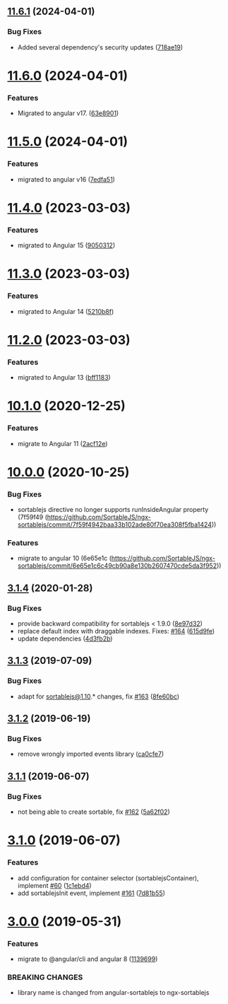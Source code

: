 ## [11.6.1](https://github.com/EveryMundo/ngx-sortablejs/compare/v11.6.0...v11.6.1) (2024-04-01)


### Bug Fixes

* Added several dependency's security updates ([718ae19](https://github.com/EveryMundo/ngx-sortablejs/commit/718ae199f6ea8941d512c3f9f0ea20d72e46474f))

# [11.6.0](https://github.com/EveryMundo/ngx-sortablejs/compare/v11.5.0...v11.6.0) (2024-04-01)


### Features

* Migrated to angular v17. ([63e8901](https://github.com/EveryMundo/ngx-sortablejs/commit/63e89012e94e72390fcd40a9d958ab7a54812301))

# [11.5.0](https://github.com/EveryMundo/ngx-sortablejs/compare/v11.4.2...v11.5.0) (2024-04-01)


### Features

* migrated to angular v16 ([7edfa51](https://github.com/EveryMundo/ngx-sortablejs/commit/7edfa512dfbcf176351459e6e64fb085529a6c2d))

# [11.4.0](https://github.com/EveryMundo/ngx-sortablejs/compare/v11.3.0...v11.4.0) (2023-03-03)

### Features

* migrated to Angular 15 ([9050312](https://github.com/EveryMundo/ngx-sortablejs/commit/90503120e66baaa935889181dd80e5b1d84bbfea))

# [11.3.0](https://github.com/EveryMundo/ngx-sortablejs/compare/v11.2.0...v11.3.0) (2023-03-03)

### Features

* migrated to Angular 14 ([5210b8f](https://github.com/EveryMundo/ngx-sortablejs/commit/5210b8f1026577877f6ee64a4e3965ff84fbc0d8))

# [11.2.0](https://github.com/EveryMundo/ngx-sortablejs/compare/v11.1.0...v11.2.0) (2023-03-03)

### Features

* migrated to Angular 13 ([bff1183](https://github.com/EveryMundo/ngx-sortablejs/commit/bff11830cd41137a4d041230db31e947e6344f84))

# [10.1.0](https://github.com/SortableJS/ngx-sortablejs/compare/v10.0.0...v10.1.0) (2020-12-25)


### Features

* migrate to Angular 11 ([2acf12e](https://github.com/SortableJS/ngx-sortablejs/commit/2acf12e239e3f97ef4c26ea52295ae4007197798))

# [10.0.0](https://github.com/SortableJS/ngx-sortablejs/compare/v3.1.4...v10.0.0) (2020-10-25)

### Bug Fixes

* sortablejs directive no longer supports runInsideAngular property (7f59f49 (https://github.com/SortableJS/ngx-sortablejs/commit/7f59f4942baa33b102ade80f70ea308f5fba1424))

### Features

* migrate to angular 10 (6e65e1c (https://github.com/SortableJS/ngx-sortablejs/commit/6e65e1c6c49cb90a8e130b2607470cde5da3f952))

## [3.1.4](https://github.com/SortableJS/angular-sortablejs/compare/v3.1.3...v3.1.4) (2020-01-28)


### Bug Fixes

* provide backward compatibility for sortablejs < 1.9.0 ([8e97d32](https://github.com/SortableJS/angular-sortablejs/commit/8e97d32a7b06e013d2fde8283f40665ea9f07205))
* replace default index with draggable indexes. Fixes: [#164](https://github.com/SortableJS/angular-sortablejs/issues/164) ([615d9fe](https://github.com/SortableJS/angular-sortablejs/commit/615d9fe62a1d4c07a2baed98714af12b845e9bc6))
* update dependencies ([4d3fb2b](https://github.com/SortableJS/angular-sortablejs/commit/4d3fb2b9d3fc8be15348cfa7c630b4f1cd34c8bb))

## [3.1.3](https://github.com/SortableJS/angular-sortablejs/compare/v3.1.2...v3.1.3) (2019-07-09)


### Bug Fixes

* adapt for sortablejs@1.10.* changes, fix [#163](https://github.com/SortableJS/angular-sortablejs/issues/163) ([8fe60bc](https://github.com/SortableJS/angular-sortablejs/commit/8fe60bc))

## [3.1.2](https://github.com/SortableJS/angular-sortablejs/compare/v3.1.1...v3.1.2) (2019-06-19)


### Bug Fixes

* remove wrongly imported events library ([ca0cfe7](https://github.com/SortableJS/angular-sortablejs/commit/ca0cfe7))

## [3.1.1](https://github.com/SortableJS/angular-sortablejs/compare/v3.1.0...v3.1.1) (2019-06-07)


### Bug Fixes

* not being able to create sortable, fix [#162](https://github.com/SortableJS/angular-sortablejs/issues/162) ([5a62f02](https://github.com/SortableJS/angular-sortablejs/commit/5a62f02))

# [3.1.0](https://github.com/SortableJS/angular-sortablejs/compare/v3.0.0...v3.1.0) (2019-06-07)


### Features

* add configuration for container selector (sortablejsContainer), implement [#60](https://github.com/SortableJS/angular-sortablejs/issues/60) ([1c1ebd4](https://github.com/SortableJS/angular-sortablejs/commit/1c1ebd4))
* add sortablejsInit event, implement [#161](https://github.com/SortableJS/angular-sortablejs/issues/161) ([7d81b55](https://github.com/SortableJS/angular-sortablejs/commit/7d81b55))

# [3.0.0](https://github.com/SortableJS/angular-sortablejs/compare/v2.7.0...v3.0.0) (2019-05-31)


### Features

* migrate to @angular/cli and angular 8 ([1139699](https://github.com/SortableJS/angular-sortablejs/commit/1139699))


### BREAKING CHANGES

* library name is changed from angular-sortablejs to ngx-sortablejs
